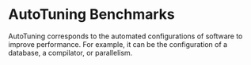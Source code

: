 # AutoTuning Benchmarks

AutoTuning corresponds to the automated configurations of software to improve performance. For example, it can be the configuration of a database, a compilator, or parallelism.